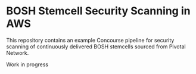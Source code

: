 # BOSH Stemcell Security Scanning in AWS

This repository contains an example Concourse pipeline for security scanning of continuously delivered BOSH stemcells sourced from Pivotal Network.

Work in progress
